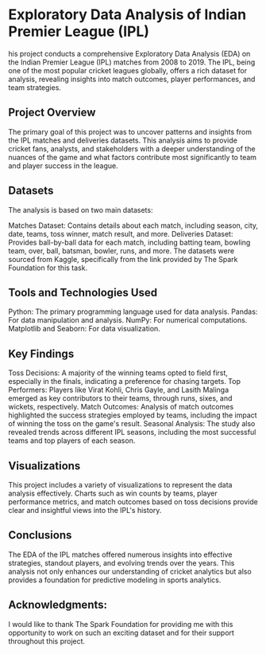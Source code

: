 # Exploratory Data Analysis of Indian Premier League (IPL)

his project conducts a comprehensive Exploratory Data Analysis (EDA) on the Indian Premier League (IPL) matches from 2008 to 2019. The IPL, being one of the most popular cricket leagues globally, offers a rich dataset for analysis, revealing insights into match outcomes, player performances, and team strategies.

## Project Overview
The primary goal of this project was to uncover patterns and insights from the IPL matches and deliveries datasets. This analysis aims to provide cricket fans, analysts, and stakeholders with a deeper understanding of the nuances of the game and what factors contribute most significantly to team and player success in the league.

## Datasets
The analysis is based on two main datasets:

Matches Dataset: Contains details about each match, including season, city, date, teams, toss winner, match result, and more.
Deliveries Dataset: Provides ball-by-ball data for each match, including batting team, bowling team, over, ball, batsman, bowler, runs, and more.
The datasets were sourced from Kaggle, specifically from the link provided by The Spark Foundation for this task.

## Tools and Technologies Used
Python: The primary programming language used for data analysis.
Pandas: For data manipulation and analysis.
NumPy: For numerical computations.
Matplotlib and Seaborn: For data visualization.

## Key Findings
Toss Decisions: A majority of the winning teams opted to field first, especially in the finals, indicating a preference for chasing targets.
Top Performers: Players like Virat Kohli, Chris Gayle, and Lasith Malinga emerged as key contributors to their teams, through runs, sixes, and wickets, respectively.
Match Outcomes: Analysis of match outcomes highlighted the success strategies employed by teams, including the impact of winning the toss on the game's result.
Seasonal Analysis: The study also revealed trends across different IPL seasons, including the most successful teams and top players of each season.

## Visualizations
This project includes a variety of visualizations to represent the data analysis effectively. Charts such as win counts by teams, player performance metrics, and match outcomes based on toss decisions provide clear and insightful views into the IPL's history.

## Conclusions
The EDA of the IPL matches offered numerous insights into effective strategies, standout players, and evolving trends over the years. This analysis not only enhances our understanding of cricket analytics but also provides a foundation for predictive modeling in sports analytics.


## Acknowledgments:
I would like to thank The Spark Foundation for providing me with this opportunity to work on such an exciting dataset and for their support throughout this project.


